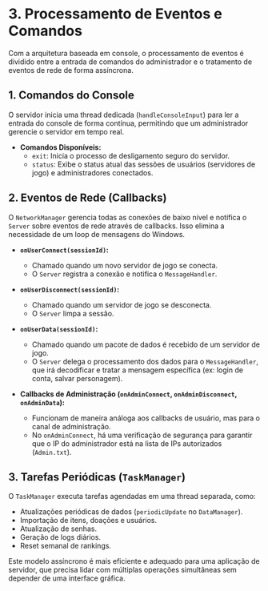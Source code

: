 # 3. Processamento de Eventos e Comandos

Com a arquitetura baseada em console, o processamento de eventos é dividido entre a entrada de comandos do administrador e o tratamento de eventos de rede de forma assíncrona.

## 1. Comandos do Console

O servidor inicia uma thread dedicada (`handleConsoleInput`) para ler a entrada do console de forma contínua, permitindo que um administrador gerencie o servidor em tempo real.

-   **Comandos Disponíveis:**
    -   `exit`: Inicia o processo de desligamento seguro do servidor.
    -   `status`: Exibe o status atual das sessões de usuários (servidores de jogo) e administradores conectados.

## 2. Eventos de Rede (Callbacks)

O `NetworkManager` gerencia todas as conexões de baixo nível e notifica o `Server` sobre eventos de rede através de callbacks. Isso elimina a necessidade de um loop de mensagens do Windows.

-   **`onUserConnect(sessionId)`:**
    -   Chamado quando um novo servidor de jogo se conecta.
    -   O `Server` registra a conexão e notifica o `MessageHandler`.

-   **`onUserDisconnect(sessionId)`:**
    -   Chamado quando um servidor de jogo se desconecta.
    -   O `Server` limpa a sessão.

-   **`onUserData(sessionId)`:**
    -   Chamado quando um pacote de dados é recebido de um servidor de jogo.
    -   O `Server` delega o processamento dos dados para o `MessageHandler`, que irá decodificar e tratar a mensagem específica (ex: login de conta, salvar personagem).

-   **Callbacks de Administração (`onAdminConnect`, `onAdminDisconnect`, `onAdminData`):**
    -   Funcionam de maneira análoga aos callbacks de usuário, mas para o canal de administração.
    -   No `onAdminConnect`, há uma verificação de segurança para garantir que o IP do administrador está na lista de IPs autorizados (`Admin.txt`).

## 3. Tarefas Periódicas (`TaskManager`)

O `TaskManager` executa tarefas agendadas em uma thread separada, como:
-   Atualizações periódicas de dados (`periodicUpdate` no `DataManager`).
-   Importação de itens, doações e usuários.
-   Atualização de senhas.
-   Geração de logs diários.
-   Reset semanal de rankings.

Este modelo assíncrono é mais eficiente e adequado para uma aplicação de servidor, que precisa lidar com múltiplas operações simultâneas sem depender de uma interface gráfica.
